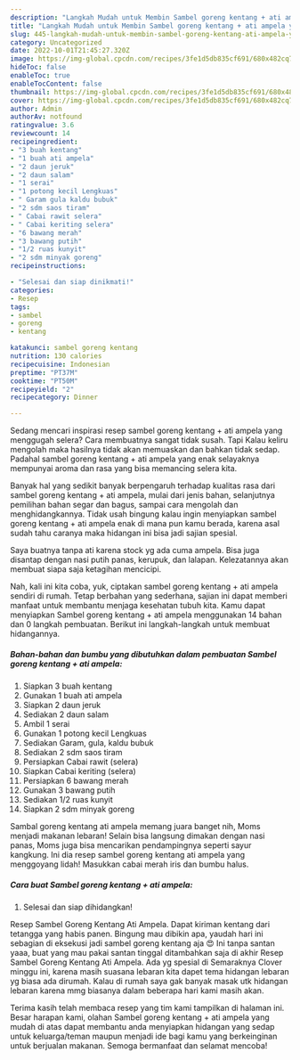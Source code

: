```yaml
---
description: "Langkah Mudah untuk Membin Sambel goreng kentang + ati ampela yang Lezat"
title: "Langkah Mudah untuk Membin Sambel goreng kentang + ati ampela yang Lezat"
slug: 445-langkah-mudah-untuk-membin-sambel-goreng-kentang-ati-ampela-yang-lezat
category: Uncategorized
date: 2022-10-01T21:45:27.320Z
image: https://img-global.cpcdn.com/recipes/3fe1d5db835cf691/680x482cq70/sambel-goreng-kentang-ati-ampela-foto-resep-utama.jpg
hideToc: false
enableToc: true
enableTocContent: false
thumbnail: https://img-global.cpcdn.com/recipes/3fe1d5db835cf691/680x482cq70/sambel-goreng-kentang-ati-ampela-foto-resep-utama.jpg
cover: https://img-global.cpcdn.com/recipes/3fe1d5db835cf691/680x482cq70/sambel-goreng-kentang-ati-ampela-foto-resep-utama.jpg
author: Admin
authorAv: notfound
ratingvalue: 3.6
reviewcount: 14
recipeingredient:
- "3 buah kentang"
- "1 buah ati ampela"
- "2 daun jeruk"
- "2 daun salam"
- "1 serai"
- "1 potong kecil Lengkuas"
- " Garam gula kaldu bubuk"
- "2 sdm saos tiram"
- " Cabai rawit selera"
- " Cabai keriting selera"
- "6 bawang merah"
- "3 bawang putih"
- "1/2 ruas kunyit"
- "2 sdm minyak goreng"
recipeinstructions:

- "Selesai dan siap dinikmati!"
categories:
- Resep
tags:
- sambel
- goreng
- kentang

katakunci: sambel goreng kentang 
nutrition: 130 calories
recipecuisine: Indonesian
preptime: "PT37M"
cooktime: "PT50M"
recipeyield: "2"
recipecategory: Dinner

---
```



Sedang mencari inspirasi resep sambel goreng kentang + ati ampela yang menggugah selera? Cara membuatnya sangat tidak susah. Tapi Kalau keliru mengolah maka hasilnya tidak akan memuaskan dan bahkan tidak sedap. Padahal sambel goreng kentang + ati ampela yang enak selayaknya mempunyai aroma dan rasa yang bisa memancing selera kita.


Banyak hal yang sedikit banyak berpengaruh terhadap kualitas rasa dari sambel goreng kentang + ati ampela, mulai dari jenis bahan, selanjutnya pemilihan bahan segar dan bagus, sampai cara mengolah dan menghidangkannya. Tidak usah bingung kalau ingin menyiapkan sambel goreng kentang + ati ampela enak di mana pun kamu berada, karena asal sudah tahu caranya maka hidangan ini bisa jadi sajian spesial.

Saya buatnya tanpa ati karena stock yg ada cuma ampela. Bisa juga disantap dengan nasi putih panas, kerupuk, dan lalapan. Kelezatannya akan membuat siapa saja ketagihan mencicipi.


Nah, kali ini kita coba, yuk, ciptakan sambel goreng kentang + ati ampela sendiri di rumah. Tetap berbahan yang sederhana, sajian ini dapat memberi manfaat untuk membantu menjaga kesehatan tubuh kita. Kamu dapat menyiapkan Sambel goreng kentang + ati ampela menggunakan 14 bahan dan 0 langkah pembuatan. Berikut ini langkah-langkah untuk membuat hidangannya.

<!--inarticleads1-->

##### Bahan-bahan dan bumbu yang dibutuhkan dalam pembuatan Sambel goreng kentang + ati ampela:

1. Siapkan 3 buah kentang
1. Gunakan 1 buah ati ampela
1. Siapkan 2 daun jeruk
1. Sediakan 2 daun salam
1. Ambil 1 serai
1. Gunakan 1 potong kecil Lengkuas
1. Sediakan  Garam, gula, kaldu bubuk
1. Sediakan 2 sdm saos tiram
1. Persiapkan  Cabai rawit (selera)
1. Siapkan  Cabai keriting (selera)
1. Persiapkan 6 bawang merah
1. Gunakan 3 bawang putih
1. Sediakan 1/2 ruas kunyit
1. Siapkan 2 sdm minyak goreng


Sambal goreng kentang ati ampela memang juara banget nih, Moms menjadi makanan lebaran! Selain bisa langsung dimakan dengan nasi panas, Moms juga bisa mencarikan pendampingnya seperti sayur kangkung. Ini dia resep sambel goreng kentang ati ampela yang menggoyang lidah! Masukkan cabai merah iris dan bumbu halus. 

<!--inarticleads2-->

##### Cara buat Sambel goreng kentang + ati ampela:


1. Selesai dan siap dihidangkan!

Resep Sambel Goreng Kentang Ati Ampela. Dapat kiriman kentang dari tetangga yang habis panen. Bingung mau dibikin apa, yaudah hari ini sebagian di eksekusi jadi sambel goreng kentang aja 😍 Ini tanpa santan yaaa, buat yang mau pakai santan tinggal ditambahkan saja di akhir Resep Sambel Goreng Kentang Ati Ampela. Ada yg spesial di Semaraknya Clover minggu ini, karena masih suasana lebaran kita dapet tema hidangan lebaran yg biasa ada dirumah. Kalau di rumah saya gak banyak masak utk hidangan lebaran karena mmg biasanya dalam beberapa hari kami masih akan. 

Terima kasih telah membaca resep yang tim kami tampilkan di halaman ini. Besar harapan kami, olahan Sambel goreng kentang + ati ampela yang mudah di atas dapat membantu anda menyiapkan hidangan yang sedap untuk keluarga/teman maupun menjadi ide bagi kamu yang berkeinginan untuk berjualan makanan. Semoga bermanfaat dan selamat mencoba!
